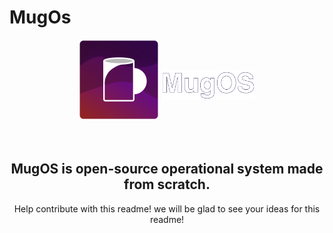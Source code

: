 <h1>MugOs</h1>
<div style="text-align:center">
    <img src='./assets/MugOS-Logo.png' width='128'></img>
    <img src='./assets/wordMark.png' width='150' align="middle" style="margin-top:-110px"></img>
</div>
<br>
<br>
<div style="text-align:center">
    <h2>MugOS is open-source operational system made from scratch.</h2>
    <span>Help contribute with this readme! we will be glad to see your ideas for this readme!</span>
</div>
